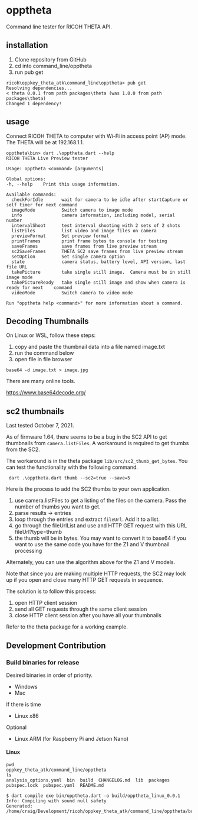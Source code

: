 # opptheta

Command line tester for RICOH THETA API.

## installation

1. Clone repository from GitHub
2. cd into command_line/opptheta
3. run pub get

```
ricoh\oppkey_theta_atk\command_line\opptheta> pub get
Resolving dependencies...
< theta 0.0.1 from path packages\theta (was 1.0.0 from path packages\theta)
Changed 1 dependency!
```

## usage

Connect RICOH THETA to computer with Wi-Fi in access point (AP) mode.
The THETA will be at 192.168.1.1.

```shell
opptheta\bin> dart .\opptheta.dart --help
RICOH THETA Live Preview tester

Usage: opptheta <command> [arguments]

Global options:
-h, --help    Print this usage information.

Available commands:
  checkForIdle       wait for camera to be idle after startCapture or self timer for next command  
  imageMode          Switch camera to image mode
  info               camera information, including model, serial number
  intervalShoot      test interval shooting with 2 sets of 2 shots
  listFiles          list video and image files on camera
  previewFormat      Set preview format
  printFrames        print frame bytes to console for testing
  saveFrames         save frames from live preview stream
  sc2SaveFrames      THETA SC2 save frames from live preview stream
  setOption          Set single camera option
  state              camera status, battery level, API version, last file URL
  takePicture        take single still image.  Camera must be in still image mode
  takePictureReady   take single still image and show when camera is ready for next    command      
  videoMode          Switch camera to video mode

Run "opptheta help <command>" for more information about a command.
```

## Decoding Thumbnails

On Linux or WSL, follow these steps:

1. copy and paste the thumbnail data into a file named image.txt
2. run the command below
3. open file in file browser

```
base64 -d image.txt > image.jpg
```

There are many online tools.

https://www.base64decode.org/

## sc2 thumbnails

Last tested October 7, 2021.

As of firmware 1.64, there seems to be a bug in the SC2 API to get thumbnails from `camera.listFiles`. A workaround is required to get
thumbs from the SC2.

The workaround is in the theta package `lib/src/sc2_thumb_get_bytes`.  You can test the
functionality with the following command.

```
 dart .\opptheta.dart thumb --sc2=true --save=5
```

Here is the process to add the SC2 thumbs to your own application.

1. use camera.listFiles to get a listing of the files on the camera.  Pass the number of thumbs you want to get.
2. parse results -> entries
3. loop through the entries and extract `fileUrl`.  Add it to a list.
4. go through the fileUrlList and use and HTTP GET request with this URL fileUrl?type=thumb
5. the thumb will be in bytes.  You may want to convert it to base64 if you want to use the same code you have for the Z1 and V thumbnail processing

Alternately, you can use the algorithm above for the Z1 and V models.

Note that since you are making multiple HTTP requests, the SC2 may lock up if you open and close many HTTP GET requests in sequence.

The solution is to follow this process:

1. open HTTP client session
2. send all GET requests through the same client session
3. close HTTP client session after you have all your thumbnails

Refer to the theta package for a working example.


## Development Contribution

### Build binaries for release

Desired binaries in order of priority.

* Windows
* Mac

If there is time

* Linux x86

Optional

* Linux ARM (for Raspberry Pi and Jetson Nano)

#### Linux

```
pwd
oppkey_theta_atk/command_line/opptheta
ls
analysis_options.yaml  bin  build  CHANGELOG.md  lib  packages  pubspec.lock  pubspec.yaml  README.md

$ dart compile exe bin/opptheta.dart -o build/opptheta_linux_0.0.1 
Info: Compiling with sound null safety
Generated: /home/craig/Development/ricoh/oppkey_theta_atk/command_line/opptheta/build/opptheta_linux_0.0.1
```